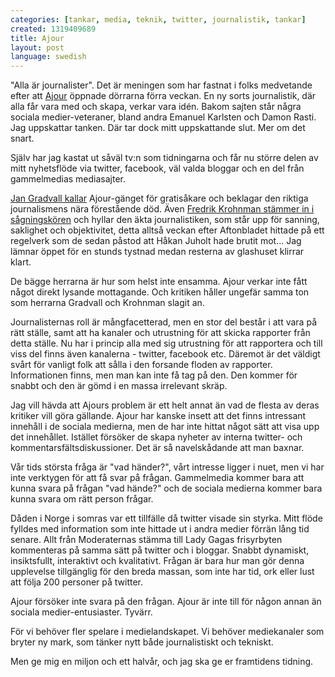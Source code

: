 ```yaml
---
categories: [tankar, media, teknik, twitter, journalistik, tankar]
created: 1319409689
title: Ajour
layout: post
language: swedish
---
```

"Alla är journalister". Det är meningen som har fastnat i folks medvetande efter att <a href="http://www.ajour.se">Ajour</a> öppnade dörrarna förra veckan. En ny sorts journalistik, där alla får vara med och skapa, verkar vara idén. Bakom sajten står några sociala medier-veteraner, bland andra Emanuel Karlsten och Damon Rasti.
Jag uppskattar tanken. Där tar dock mitt uppskattande slut. Mer om det snart.

Själv har jag kastat ut såväl tv:n som tidningarna och får nu större delen av mitt nyhetsflöde via twitter, facebook, väl valda bloggar och en del från gammelmedias mediasajter.

<a href="http://www.expressen.se/kultur/1.2595997/hall-i-ratten">Jan Gradvall kallar</a> Ajour-gänget för gratisåkare och beklagar den riktiga journalismens nära förestående död. Även <a href="http://www.expressen.se/ledare/1.2596979/fredrik-krohnman-alla-ar-inte-journalister">Fredrik Krohnman stämmer in i sågningskören</a> och hyllar den äkta journalistiken, som står upp för sanning, saklighet och objektivitet, detta alltså veckan efter Aftonbladet hittade på ett regelverk som de sedan påstod att Håkan Juholt hade brutit mot… Jag lämnar öppet för en stunds tystnad medan resterna av glashuset klirrar klart.

De bägge herrarna är hur som helst inte ensamma. Ajour verkar inte fått något direkt lysande mottagande. Och kritiken håller ungefär samma ton som herrarna Gradvall och Krohnman slagit an.

Journalisternas roll är mångfacetterad, men en stor del består i att vara på rätt ställe, samt att ha kanaler och utrustning för att skicka rapporter från detta ställe. Nu har i princip alla med sig utrustning för att rapportera och till viss del finns även kanalerna - twitter, facebook etc. Däremot är det väldigt svårt för vanligt folk att sålla i den forsande floden av rapporter. Informationen finns, men man kan inte få tag på den. Den kommer för snabbt och den är gömd i en massa irrelevant skräp.

Jag vill hävda att Ajours problem är ett helt annat än vad de flesta av deras kritiker vill göra gällande. Ajour har kanske insett att det finns intressant innehåll i de sociala medierna, men de har inte hittat något sätt att visa upp det innehållet. Istället försöker de skapa nyheter av interna twitter- och kommentarsfältsdiskussioner. Det är så navelskådande att man baxnar.

Vår tids största fråga är "vad händer?", vårt intresse ligger i nuet, men vi har inte verktygen för att få svar på frågan. Gammelmedia kommer bara att kunna svara på frågan "vad hände?" och de sociala medierna kommer bara kunna svara om rätt person frågar.

Dåden i Norge i somras var ett tillfälle då twitter visade sin styrka. Mitt flöde fylldes med information som inte hittade ut i andra medier förrän lång tid senare. Allt från Moderaternas stämma till Lady Gagas frisyrbyten kommenteras på samma sätt på twitter och i bloggar. Snabbt dynamiskt, insiktsfullt, interaktivt och kvalitativt. Frågan är bara hur man gör denna upplevelse tillgänglig för den breda massan, som inte har tid, ork eller lust att följa 200 personer på twitter.

Ajour försöker inte svara på den frågan. Ajour är inte till för någon annan än sociala medier-entusiaster. Tyvärr.

För vi behöver fler spelare i medielandskapet. Vi behöver mediekanaler som bryter ny mark, som tänker nytt både journalistiskt och tekniskt.

Men ge mig en miljon och ett halvår, och jag ska ge er framtidens tidning.
